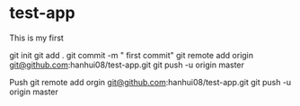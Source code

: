 # test-app
This is my first 

git init
git add .
git commit -m " first commit"
git remote add origin git@github.com:hanhui08/test-app.git
git push -u origin master

Push
git remote add orgin git@github.com:hanhui08/test-app.git
git push -u origin master
